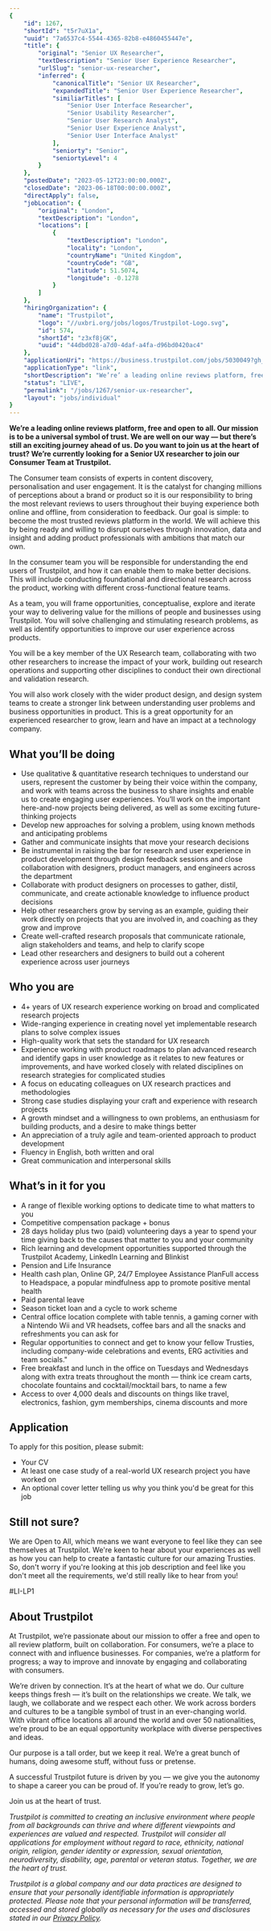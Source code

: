 ```yaml
---
{
	"id": 1267,
	"shortId": "t5r7uX1a",
	"uuid": "7a6537c4-5544-4365-82b8-e4860455447e",
	"title": {
		"original": "Senior UX Researcher",
		"textDescription": "Senior User Experience Researcher",
		"urlSlug": "senior-ux-researcher",
		"inferred": {
			"canonicalTitle": "Senior UX Researcher",
			"expandedTitle": "Senior User Experience Researcher",
			"similiarTitles": [
				"Senior User Interface Researcher",
				"Senior Usability Researcher",
				"Senior User Research Analyst",
				"Senior User Experience Analyst",
				"Senior User Interface Analyst"
			],
			"seniorty": "Senior",
			"seniortyLevel": 4
		}
	},
	"postedDate": "2023-05-12T23:00:00.000Z",
	"closedDate": "2023-06-18T00:00:00.000Z",
	"directApply": false,
	"jobLocation": {
		"original": "London",
		"textDescription": "London",
		"locations": [
			{
				"textDescription": "London",
				"locality": "London",
				"countryName": "United Kingdom",
				"countryCode": "GB",
				"latitude": 51.5074,
				"longitude": -0.1278
			}
		]
	},
	"hiringOrganization": {
		"name": "Trustpilot",
		"logo": "//uxbri.org/jobs/logos/Trustpilot-Logo.svg",
		"id": 574,
		"shortId": "z3xf8jGK",
		"uuid": "44dbd028-a7d0-4daf-a4fa-d96bd0420ac4"
	},
	"applicationUri": "https://business.trustpilot.com/jobs/5030049?gh_jid=5030049",
	"applicationType": "link",
	"shortDescription": "We’re’ a leading online reviews platform, free and open to all. Our mission is to be a universal symbol of trust. We are well on our way — but there’s’ still an exciting journey ahead of us. Do you",
	"status": "LIVE",
	"permalink": "/jobs/1267/senior-ux-researcher",
	"layout": "jobs/individual"
}
---
```

<p><strong>We’re a leading online reviews platform, free and open to all. Our mission is to be a universal symbol of trust. We are well on our way — but there’s still an exciting journey ahead of us. Do you want to join us at the heart of trust?
We’re currently looking for a Senior UX researcher to join our Consumer Team at Trustpilot.</strong></p>
<p>The Consumer team consists of experts in content discovery, personalisation and user engagement. It is the catalyst for changing millions of perceptions about a brand or product so it is our responsibility to bring the most relevant reviews to users throughout their buying experience both online and offline, from consideration to feedback. Our goal is simple: to become the most trusted reviews platform in the world. We will achieve this by being ready and willing to disrupt ourselves through innovation, data and insight and adding product professionals with ambitions that match our own.</p>
<p>In the consumer team you will be responsible for understanding the end users of Trustpilot, and how it can enable them to make better decisions. This will include conducting foundational and directional research across the product, working with different cross-functional feature teams.</p>
<p>As a team, you will frame opportunities, conceptualise, explore and iterate your way to delivering value for the millions of people and businesses using Trustpilot. You will solve challenging and stimulating research problems, as well as identify opportunities to improve our user experience across products.</p>
<p>You will be a key member of the UX Research team, collaborating with two other researchers to increase the impact of your work, building out research operations and supporting other disciplines to conduct their own directional and validation research.</p>
<p>You will also work closely with the wider product design, and design system teams to create a stronger link between understanding user problems and business opportunities in product. This is a great opportunity for an experienced researcher to grow, learn and have an impact at a technology company.</p>
<h2 id="what-youll-be-doing">What you’ll be doing</h2>
<ul>
<li>Use qualitative &amp; quantitative research techniques to understand our users, represent the customer by being their voice within the company, and work with teams across the business to share insights and enable us to create engaging user experiences. You’ll work on the important here-and-now projects being delivered, as well as some exciting future-thinking projects</li>
<li>Develop new approaches for solving a problem, using known methods and anticipating problems</li>
<li>Gather and communicate insights that move your research decisions</li>
<li>Be instrumental in raising the bar for research and user experience in product development through design feedback sessions and close collaboration with designers, product managers, and engineers across the department</li>
<li>Collaborate with product designers on processes to gather, distil, communicate, and create actionable knowledge to influence product decisions</li>
<li>Help other researchers grow by serving as an example, guiding their work directly on projects that you are involved in, and coaching as they grow and improve</li>
<li>Create well-crafted research proposals that communicate rationale, align stakeholders and teams, and help to clarify scope</li>
<li>Lead other researchers and designers to build out a coherent experience across user journeys</li>
</ul>
<h2 id="who-you-are">Who you are</h2>
<ul>
<li>4+ years of UX research experience working on broad and complicated research projects</li>
<li>Wide-ranging experience in creating novel yet implementable research plans to solve complex issues</li>
<li>High-quality work that sets the standard for UX research</li>
<li>Experience working with product roadmaps to plan advanced research and identify gaps in user knowledge as it relates to new features or improvements, and have worked closely with related disciplines on research strategies for complicated studies</li>
<li>A focus on educating colleagues on UX research practices and methodologies</li>
<li>Strong case studies displaying your craft and experience with research projects</li>
<li>A growth mindset and a willingness to own problems, an enthusiasm for building products, and a desire to make things better</li>
<li>An appreciation of a truly agile and team-oriented approach to product development</li>
<li>Fluency in English, both written and oral</li>
<li>Great communication and interpersonal skills</li>
</ul>
<h2 id="whats-in-it-for-you">What’s in it for you</h2>
<ul>
<li>A range of flexible working options to dedicate time to what matters to you</li>
<li>Competitive compensation package + bonus</li>
<li>28 days holiday plus two (paid) volunteering days a year to spend your time giving back to the causes that matter to you and your community</li>
<li>Rich learning and development opportunities supported through the Trustpilot Academy, LinkedIn Learning and Blinkist</li>
<li>Pension and Life Insurance</li>
<li>Health cash plan, Online GP, 24/7 Employee Assistance PlanFull access to Headspace, a popular mindfulness app to promote positive mental health</li>
<li>Paid parental leave</li>
<li>Season ticket loan and a cycle to work scheme</li>
<li>Central office location complete with table tennis, a gaming corner with a Nintendo Wii and VR headsets, coffee bars and all the snacks and refreshments you can ask for</li>
<li>Regular opportunities to connect and get to know your fellow Trusties, including company-wide celebrations and events, ERG activities and team socials."</li>
<li>Free breakfast and lunch in the office on Tuesdays and Wednesdays along with extra treats throughout the month — think ice cream carts, chocolate fountains and cocktail/mocktail bars, to name a few</li>
<li>Access to over 4,000 deals and discounts on things like travel, electronics, fashion, gym memberships, cinema discounts and more</li>
</ul>
<h2 id="application">Application</h2>
<p>To apply for this position, please submit:</p>
<ul>
<li>Your CV</li>
<li>At least one case study of a real-world UX research project you have worked on</li>
<li>An optional cover letter telling us why you think you'd be great for this job</li>
</ul>
<h2 id="still-not-sure">Still not sure?</h2>
<p>We are Open to All, which means we want everyone to feel like they can see themselves at Trustpilot. We're keen to hear about your experiences as well as how you can help to create a fantastic culture for our amazing Trusties. So, don't worry if you're looking at this job description and feel like you don't meet all the requirements, we'd still really like to hear from you!</p>
<p>#LI-LP1 </p>
<h2 id="about-trustpilot">About Trustpilot</h2>
<p>At Trustpilot, we’re passionate about our mission to offer a free and open to all review platform, built on collaboration. For consumers, we’re a place to connect with and influence businesses. For companies, we’re a platform for progress; a way to improve and innovate by engaging and collaborating with consumers. </p>
<p>We’re driven by connection. It’s at the heart of what we do. Our culture keeps things fresh –– it’s built on the relationships we create. We talk, we laugh, we collaborate and we respect each other. We work across borders and cultures to be a tangible symbol of trust in an ever-changing world. With vibrant office locations all around the world and over 50 nationalities, we’re proud to be an equal opportunity workplace with diverse perspectives and ideas. </p>
<p>Our purpose is a tall order, but we keep it real. We’re a great bunch of humans, doing awesome stuff, without fuss or pretense. </p>
<p>A successful Trustpilot future is driven by you –– we give you the autonomy to shape a career you can be proud of. If you’re ready to grow, let’s go. </p>
<p>Join us at the heart of trust.</p>
<p><em>Trustpilot is committed to creating an inclusive environment where people from all backgrounds can thrive and where different viewpoints and experiences  are valued and respected. Trustpilot will consider all applications for employment without regard to race, ethnicity, national origin, religion, gender identity or expression, sexual orientation, neurodiversity, disability, age, parental or veteran status. Together, we are the heart of trust.</em></p>
<p><em>Trustpilot is a global company and our data practices are designed to ensure that your personally identifiable information is appropriately protected. Please note that your personal information will be transferred, accessed and stored globally as necessary for the uses and disclosures stated in our <a href="https://assets.ctfassets.net/b7g9mrbfayuu/5bOyD4EPDq4PEgZ86ypRi2/71bda41bf7694eff6158031566872229/Data_Privacy_Notice_For_Candidates_v3__2020-11_.pdf">Privacy Policy</a>.</em></p>

